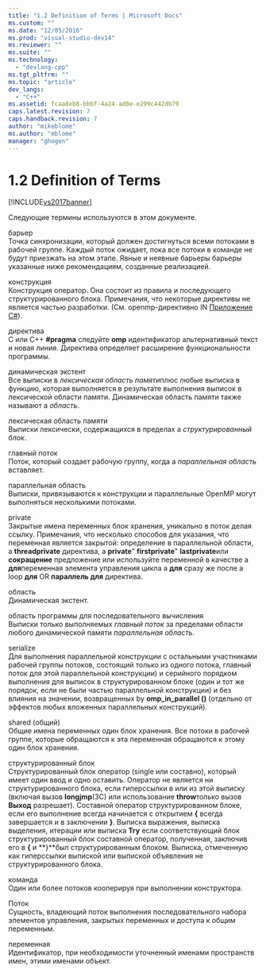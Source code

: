 ```yaml
---
title: "1.2 Definition of Terms | Microsoft Docs"
ms.custom: ""
ms.date: "12/05/2016"
ms.prod: "visual-studio-dev14"
ms.reviewer: ""
ms.suite: ""
ms.technology: 
  - "devlang-cpp"
ms.tgt_pltfrm: ""
ms.topic: "article"
dev_langs: 
  - "C++"
ms.assetid: fcaa8eb8-bbbf-4a24-ad0e-e299c442db79
caps.latest.revision: 7
caps.handback.revision: 7
author: "mikeblome"
ms.author: "mblome"
manager: "ghogen"
---
```

# 1.2 Definition of Terms
[!INCLUDE[vs2017banner](../../assembler/inline/includes/vs2017banner.md)]

Следующие термины используются в этом документе.  
  
 барьер  
 Точка синхронизации, который должен достигнуться всеми потоками в рабочей группе.  Каждый поток ожидает, пока все потоки в команде не будут приезжать на этом этапе.  Явные и неявные барьеры барьеры указанные ниже рекомендациям, созданные реализацией.  
  
 конструкция  
 Конструкция оператор.  Она состоит из правила и последующего структурированного блока.  Примечания, что некоторые директивы не является частью разработки.  \(См. openmp\-директивно IN [Приложение C\#](../Topic/C.%20OpenMP%20C%20and%20C++%20Grammar.md)\).  
  
 директива  
 C или C\+\+ **\#pragma** следуйте  **omp** идентификатор альтернативный текст и новая линия.  Директива определяет расширение функциональности программы.  
  
 динамическая экстент  
 Все выписки в *лексическая область памяти*плюс любые выписка в функцию, которая выполняется в результате выполнения выписок в лексической области памяти.  Динамическая область памяти также называют a *область*.  
  
 лексическая область памяти  
 Выписки лексически, содержащихся в пределах a *структурированный блок*.  
  
 главный поток  
 Поток, который создает рабочую группу, когда a *параллельная область* вставляет.  
  
 параллельная область  
 Выписки, привязываются к конструкции и параллельные OpenMP могут выполняться несколькими потоками.  
  
 private  
 Закрытые имена переменных блок хранения, уникально в поток делая ссылку.  Примечания, что несколько способов для указания, что переменная является закрытой: определение в параллельной области, a **threadprivate** директива, a  **private**"  **firstprivate**"  **lastprivate**или  **сокращение** предложение или используйте переменной в качестве a  **для**переменная элемента управления цикла a  **для** сразу же после a loop  **для** OR  **параллель для** директива.  
  
 область  
 Динамическая экстент.  
  
 область программы для последовательного вычисления  
 Выписки только выполняемых *главный поток* за пределами области любого динамической памяти *параллельная область*.  
  
 serialize  
 Для выполнения параллельной конструкции с остальными участниками рабочей группы потоков, состоящий только из одного потока, главный поток для этой параллельной конструкции\) и серийного порядком выполнения для выписок в структурированном блоке \(один и тот же порядок, если не были частью параллельной конструкции\) и без влияния на значении, возвращенных by **omp\_in\_parallel \(\)** \(отдельно от эффектов любых вложенных параллельных конструкций\).  
  
 shared \(общий\)  
 Общие имена переменных один блок хранения.  Все потоки в рабочей группе, которые обращаются к эта переменная обращаются к этому один блок хранения.  
  
 структурированный блок  
 Структурированный блок оператор \(single или составно\), который имеет один ввод и одно оставить.  Оператор не является ни структурированного блока, если гиперссылки в или из этой выписку \(включая вызов **longjmp**\(3C\) или использование  **throw**только вызов  **Выход** разрешает\).  Составной оператор структурированном блоке, если его выполнение всегда начинается с открытием **{** всегда завершается и в заключении **}**.  Выписка выражения, выписка выделения, итерации или выписка **Try** если соответствующий блок структурированный блок составной оператор, полученная, заключив его в  **{** и **}**был структурированным блоком.  Выписка, отмеченную как гиперссылки выпиской или выпиской объявления не структурированного блока.  
  
 команда  
 Один или более потоков кооперируя при выполнении конструктора.  
  
 Поток  
 Сущность, владеющий поток выполнения последовательного набора элементов управления, закрытых переменных и доступа к общим переменным.  
  
 переменная  
 Идентификатор, при необходимости уточненный именами пространств имен, этими именами объект.